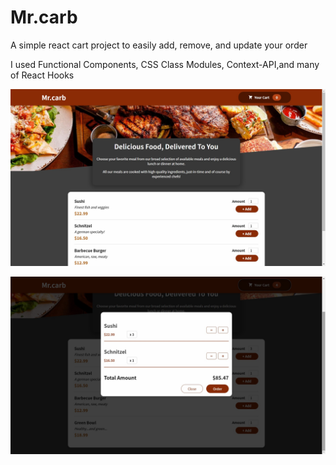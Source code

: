 # Mr.carb

A simple react cart project to easily add, remove, and update your order

I used Functional Components, CSS Class Modules, Context-API,and many of React Hooks

![alt text](/project-photo.jpg)

![alt text](/project-photo-2.jpg)
